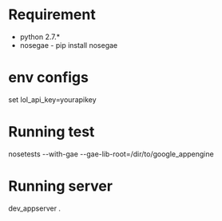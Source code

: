 # Requirement
* python 2.7.*
* nosegae - pip install nosegae

# env configs
set lol_api_key=yourapikey

# Running test
nosetests --with-gae --gae-lib-root=/dir/to/google_appengine

# Running server
dev_appserver .

